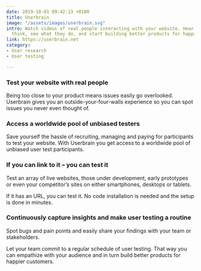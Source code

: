 ```yaml
---
date: 2019-10-01 09:42:13 +0100
title: Userbrain
image: "/assets/images/userbrain.svg"
intro: Watch videos of real people interacting with your website. Hear what users
  think, see what they do, and start building better products for happier customers.
link: https://userbrain.net
category:
- User research
- User testing

---
```

### Test your website with real people

Being too close to your product means issues easily go overlooked. Userbrain gives you an outside-your-four-walls experience so you can spot issues you never even thought of.

### Access a worldwide pool of unbiased testers

Save yourself the hassle of recruiting, managing and paying for participants to test your website. With Userbrain you get access to a worldwide pool of unbiased user test participants.

### If you can link to it – you can test it

Test an array of live websites, those under development, early prototypes or even your competitor’s sites on either smartphones, desktops or tablets.

If it has an URL, you can test it. No code installation is needed and the setup is done in minutes.

### Continuously capture insights and make user testing a routine

Spot bugs and pain points and easily share your findings with your team or stakeholders.

Let your team commit to a regular schedule of user testing. That way you can empathize with your audience and in turn build better products for happier customers.